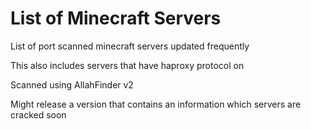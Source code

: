 # List of Minecraft Servers
List of port scanned minecraft servers updated frequently

This also includes servers that have haproxy protocol on

Scanned using AllahFinder v2

Might release a version that contains an information which servers are cracked soon
